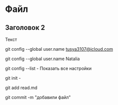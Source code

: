 # Файл
## Заголовок 2

Текст

git config --global user.name tusya3107@icloud.com

 git config --global user.name Natalia

 git config --list - Показать все настройки

 git init - 


 git add read.md

 git commit -m "добавили файл"
 